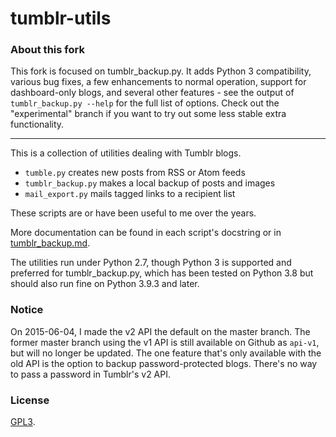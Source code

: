 # tumblr-utils

### About this fork

This fork is focused on tumblr_backup.py. It adds Python 3 compatibility,
various bug fixes, a few enhancements to normal operation, support for
dashboard-only blogs, and several other features - see the output of
`tumblr_backup.py --help` for the full list of options. Check out the
"experimental" branch if you want to try out some less stable extra
functionality.

---

This is a collection of utilities dealing with Tumblr blogs.

- `tumble.py` creates new posts from RSS or Atom feeds
- `tumblr_backup.py` makes a local backup of posts and images
- `mail_export.py` mails tagged links to a recipient list

These scripts are or have been useful to me over the years.

More documentation can be found in each script's docstring or in
[tumblr_backup.md](https://github.com/bbolli/tumblr-utils/blob/master/tumblr_backup.md).

The utilities run under Python 2.7, though Python 3 is supported and preferred
for tumblr_backup.py, which has been tested on Python 3.8 but should also run
fine on Python 3.9.3 and later.

### Notice

On 2015-06-04, I made the v2 API the default on the master branch. The former
master branch using the v1 API is still available on Github as `api-v1`, but
will no longer be updated. The one feature that's only available with the old
API is the option to backup password-protected blogs. There's no way to pass
a password in Tumblr's v2 API.

### License

[GPL3](http://www.gnu.org/licenses/gpl-3.0.txt).
